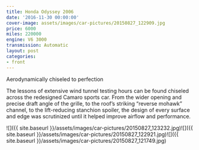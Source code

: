 ```yaml
---
title: Honda Odyssey 2006
date: '2016-11-30 00:00:00'
cover-image: assets/images/car-pictures/20150827_122909.jpg
price: 6000
miles: 220000
engine: V6 3000
transmission: Automatic
layout: post
categories:
- front
---
```

Aerodynamically chiseled to perfection

The lessons of extensive wind tunnel testing hours can be found chiseled across the redesigned Camaro sports car. From the wider opening and precise draft angle of the grille, to the roof’s striking “reverse mohawk” channel, to the lift-reducing stanchion spoiler, the design of every surface and edge was scrutinized until it helped improve airflow and performance.

![]({{ site.baseurl }}/assets/images/car-pictures/20150827_123232.jpg)![]({{ site.baseurl }}/assets/images/car-pictures/20150827_122921.jpg)![]({{ site.baseurl }}/assets/images/car-pictures/20150827_121749.jpg)